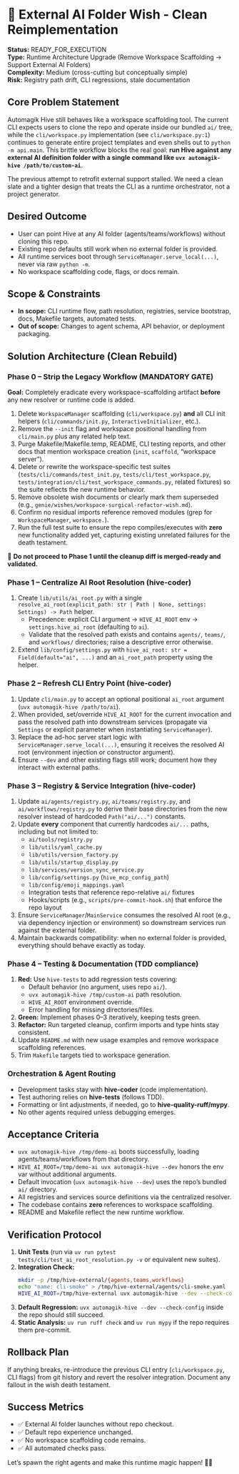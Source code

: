 # 🧞 External AI Folder Wish - Clean Reimplementation

**Status:** READY_FOR_EXECUTION  
**Type:** Runtime Architecture Upgrade (Remove Workspace Scaffolding → Support External AI Folders)  
**Complexity:** Medium (cross-cutting but conceptually simple)  
**Risk:** Registry path drift, CLI regressions, stale documentation

## Core Problem Statement
Automagik Hive still behaves like a workspace scaffolding tool. The current CLI expects users to clone the repo and operate inside our bundled `ai/` tree, while the `cli/workspace.py` implementation (see `cli/workspace.py:1`) continues to generate entire project templates and even shells out to `python -m api.main`. This brittle workflow blocks the real goal: **run Hive against any external AI definition folder with a single command like `uvx automagik-hive /path/to/custom-ai`**.

The previous attempt to retrofit external support stalled. We need a clean slate and a tighter design that treats the CLI as a runtime orchestrator, not a project generator.

## Desired Outcome
- User can point Hive at any AI folder (agents/teams/workflows) without cloning this repo.  
- Existing repo defaults still work when no external folder is provided.  
- All runtime services boot through `ServiceManager.serve_local(...)`, never via raw `python -m`.  
- No workspace scaffolding code, flags, or docs remain.

## Scope & Constraints
- **In scope:** CLI runtime flow, path resolution, registries, service bootstrap, docs, Makefile targets, automated tests.  
- **Out of scope:** Changes to agent schema, API behavior, or deployment packaging.

## Solution Architecture (Clean Rebuild)
### Phase 0 – Strip the Legacy Workflow **(MANDATORY GATE)**
**Goal:** Completely eradicate every workspace-scaffolding artifact **before** any new resolver or runtime code is added.

1. Delete `WorkspaceManager` scaffolding (`cli/workspace.py`) **and** all CLI init helpers (`cli/commands/init.py`, `InteractiveInitializer`, etc.).
2. Remove the `--init` flag and workspace positional handling from `cli/main.py` plus any related help text.
3. Purge Makefile/Makefile.temp, README, CLI testing reports, and other docs that mention workspace creation (`init`, `scaffold`, “workspace server”).
4. Delete or rewrite the workspace-specific test suites (`tests/cli/commands/test_init.py`, `tests/cli/test_workspace.py`, `tests/integration/cli/test_workspace_commands.py`, related fixtures) so the suite reflects the new runtime behavior.
5. Remove obsolete wish documents or clearly mark them superseded (e.g., `genie/wishes/workspace-surgical-refactor-wish.md`).
6. Confirm no residual imports reference removed modules (grep for `WorkspaceManager`, `workspace.`).
7. Run the full test suite to ensure the repo compiles/executes with **zero** new functionality added yet, capturing existing unrelated failures for the death testament.

🚫 **Do not proceed to Phase 1 until the cleanup diff is merged-ready and validated.**

### Phase 1 – Centralize AI Root Resolution (hive-coder)
1. Create `lib/utils/ai_root.py` with a single `resolve_ai_root(explicit_path: str | Path | None, settings: Settings) -> Path` helper.
   - Precedence: explicit CLI argument → `HIVE_AI_ROOT` env → `settings.hive_ai_root` (defaulting to `ai`).
   - Validate that the resolved path exists and contains `agents/`, `teams/`, and `workflows/` directories; raise a descriptive error otherwise.
2. Extend `lib/config/settings.py` with `hive_ai_root: str = Field(default="ai", ...)` and an `ai_root_path` property using the helper.

### Phase 2 – Refresh CLI Entry Point (hive-coder)
1. Update `cli/main.py` to accept an optional positional `ai_root` argument (`uvx automagik-hive /path/to/ai`).
2. When provided, set/override `HIVE_AI_ROOT` for the current invocation and pass the resolved path into downstream services (propagate via `Settings` or explicit parameter when instantiating `ServiceManager`).
3. Replace the ad-hoc server start logic with `ServiceManager.serve_local(...)`, ensuring it receives the resolved AI root (environment injection or constructor argument).
4. Ensure `--dev` and other existing flags still work; document how they interact with external paths.

### Phase 3 – Registry & Service Integration (hive-coder)
1. Update `ai/agents/registry.py`, `ai/teams/registry.py`, and `ai/workflows/registry.py` to derive their base directories from the new resolver instead of hardcoded `Path("ai/...")` constants.
2. Update **every** component that currently hardcodes `ai/...` paths, including but not limited to:
   - `ai/tools/registry.py`
   - `lib/utils/yaml_cache.py`
   - `lib/utils/version_factory.py`
   - `lib/utils/startup_display.py`
   - `lib/services/version_sync_service.py`
   - `lib/config/settings.py` (`hive_mcp_config_path`)
   - `lib/config/emoji_mappings.yaml`
   - Integration tests that reference repo-relative `ai/` fixtures
   - Hooks/scripts (e.g., `scripts/pre-commit-hook.sh`) that enforce the repo layout
3. Ensure `ServiceManager`/`MainService` consumes the resolved AI root (e.g., via dependency injection or environment) so downstream services run against the external folder.
4. Maintain backwards compatibility: when no external folder is provided, everything should behave exactly as today.

### Phase 4 – Testing & Documentation (TDD compliance)
1. **Red:** Use `hive-tests` to add regression tests covering:  
   - Default behavior (no argument, uses repo `ai/`).  
   - `uvx automagik-hive /tmp/custom-ai` path resolution.  
   - `HIVE_AI_ROOT` environment override.  
   - Error handling for missing directories/files.  
2. **Green:** Implement phases 0–3 iteratively, keeping tests green.
3. **Refactor:** Run targeted cleanup, confirm imports and type hints stay consistent.
4. Update `README.md` with new usage examples and remove workspace scaffolding references.
5. Trim `Makefile` targets tied to workspace generation.

### Orchestration & Agent Routing
- Development tasks stay with **hive-coder** (code implementation).  
- Test authoring relies on **hive-tests** (follows TDD).  
- Formatting or lint adjustments, if needed, go to **hive-quality-ruff/mypy**.  
- No other agents required unless debugging emerges.

## Acceptance Criteria
- `uvx automagik-hive /tmp/demo-ai` boots successfully, loading agents/teams/workflows from that directory.
- `HIVE_AI_ROOT=/tmp/demo-ai uvx automagik-hive --dev` honors the env var without additional arguments.
- Default invocation (`uvx automagik-hive --dev`) uses the repo’s bundled `ai/` directory.
- All registries and services source definitions via the centralized resolver.
- The codebase contains **zero** references to workspace scaffolding.
- README and Makefile reflect the new runtime workflow.

## Verification Protocol
1. **Unit Tests** (run via `uv run pytest tests/cli/test_ai_root_resolution.py -v` or equivalent new suites).  
2. **Integration Check:**  
   ```bash
   mkdir -p /tmp/hive-external/{agents,teams,workflows}
   echo "name: cli-smoke" > /tmp/hive-external/agents/cli-smoke.yaml
   HIVE_AI_ROOT=/tmp/hive-external uvx automagik-hive --dev --check-config
   ```
3. **Default Regression:** `uvx automagik-hive --dev --check-config` inside the repo should still succeed.
4. **Static Analysis:** `uv run ruff check` and `uv run mypy` if the repo requires them pre-commit.

## Rollback Plan
If anything breaks, re-introduce the previous CLI entry (`cli/workspace.py`, CLI flags) from git history and revert the resolver integration. Document any fallout in the wish death testament.

## Success Metrics
- ✅ External AI folder launches without repo checkout.  
- ✅ Default repo experience unchanged.  
- ✅ No workspace scaffolding code remains.  
- ✅ All automated checks pass.

Let’s spawn the right agents and make this runtime magic happen! 🧞✨
